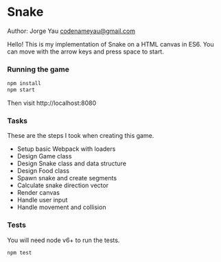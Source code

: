 # Snake

Author: Jorge Yau <codenameyau@gmail.com>

Hello! This is my implementation of Snake on a HTML canvas in ES6.
You can move with the arrow keys and press space to start.

### Running the game

```bash
npm install
npm start
```

Then visit http://localhost:8080

### Tasks
These are the steps I took when creating this game.
- Setup basic Webpack with loaders
- Design Game class
- Design Snake class and data structure
- Design Food class
- Spawn snake and create segments
- Calculate snake direction vector
- Render canvas
- Handle user input
- Handle movement and collision

### Tests
You will need node v6+ to run the tests.

```bash
npm test
```
